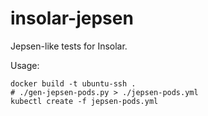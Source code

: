 # insolar-jepsen

Jepsen-like tests for Insolar.

Usage:

```
docker build -t ubuntu-ssh .
# ./gen-jepsen-pods.py > ./jepsen-pods.yml
kubectl create -f jepsen-pods.yml
```
